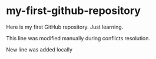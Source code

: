 # my-first-github-repository
Here is my first GitHub repository. Just learning.

This line was modified manually during conflicts resolution.

New line was added locally